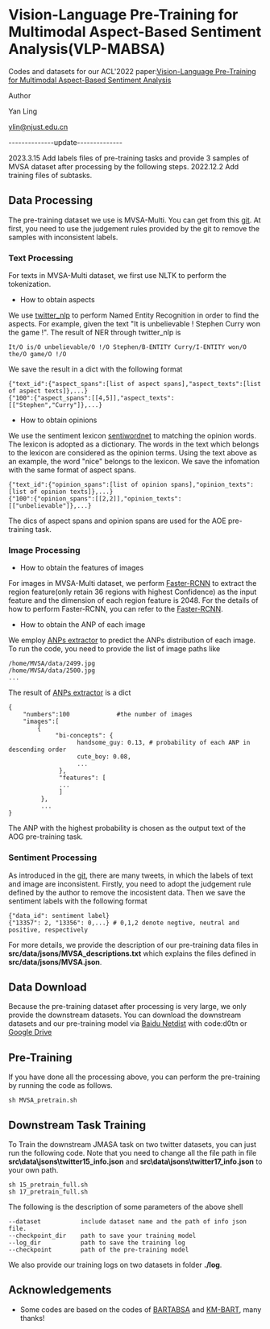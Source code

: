 # Vision-Language Pre-Training for Multimodal Aspect-Based Sentiment Analysis(VLP-MABSA)
Codes and datasets for our ACL'2022 paper:[Vision-Language Pre-Training for Multimodal Aspect-Based Sentiment Analysis](https://aclanthology.org/2022.acl-long.152/)

Author

Yan Ling

ylin@njust.edu.cn

--------------update--------------

2023.3.15 Add labels files of pre-training tasks and provide 3 samples of MVSA dataset after processing by the following steps.
2022.12.2 Add training files of subtasks.

## Data Processing
The pre-training dataset we use is MVSA-Multi. You can get from this [git](https://github.com/xunan0812/MultiSentiNet). At first, you need to use the judgement rules provided by the git to remove the samples with inconsistent labels.
### Text Processing
For texts in MVSA-Multi dataset, we first use NLTK to perform the tokenization.
- How to obtain aspects

We use [twitter_nlp](https://github.com/aritter/twitter_nlp) to perform Named Entity Recognition in order to find the aspects.
For example, given the text "It is unbelievable ! Stephen Curry won the game !". The result of NER through twitter_nlp is
```
It/O is/O unbelievable/O !/O Stephen/B-ENTITY Curry/I-ENTITY won/O the/O game/O !/O
```
We save the result in a dict with the following format
```
{"text_id":{"aspect_spans":[list of aspect spans],"aspect_texts":[list of aspect texts]},...}
{"100":{"aspect_spans":[[4,5]],"aspect_texts":[["Stephen","Curry"]},...}
```
- How to obtain opinions

We use the sentiment lexicon [sentiwordnet](https://github.com/zeeeyang/lexicon_rnn/tree/master/lexicons) to matching the opinion words. The lexicon is adopted as a dictionary. The words in the text which belongs to the lexicon are considered as the opinion terms.
Using the text above as an example, the word "nice" belongs to the lexicon. We save the infomation with the same format of aspect spans.
```
{"text_id":{"opinion_spans":[list of opinion spans],"opinion_texts":[list of opinion texts]},...}
{"100":{"opinion_spans":[[2,2]],"opinion_texts":[["unbelievable"]},...}
```

The dics of aspect spans and opinion spans are used for the AOE pre-training task.
### Image Processing
- How to obtain the features of images

For images in MVSA-Multi dataset, we perform [Faster-RCNN](https://github.com/jiasenlu/bottom-up-attention) to extract the region feature(only retain 36 regions with highest Confidence) as the input feature and the dimension of each region feature is 2048. For the details of how to perform Faster-RCNN, you can refer to the [Faster-RCNN](https://github.com/jiasenlu/bottom-up-attention).
- How to obtain the ANP of each image

We employ [ANPs extractor](https://github.com/stephen-pilli/DeepSentiBank) to predict the ANPs distribution of each image.
To run the code, you need to provide the list of image paths like
```
/home/MVSA/data/2499.jpg
/home/MVSA/data/2500.jpg
...
```
The result of [ANPs extractor](https://github.com/stephen-pilli/DeepSentiBank) is a dict
```
{
    "numbers":100             #the number of images
    "images":[
        {
             "bi-concepts": {
                   handsome_guy: 0.13, # probability of each ANP in descending order 
                   cute_boy: 0.08,
                   ...
              },
              "features": [ 
              ...
              ]
         },
         ...
}
```
The ANP with the highest probability is chosen as the output text of the AOG pre-training task.
### Sentiment Processing
As introduced in the [git](https://github.com/xunan0812/MultiSentiNet), there are many tweets, in which the labels of text and image are inconsistent. Firstly, you need to adopt the judgement rule defined by the author to remove the incosistent data.
Then we save the sentiment labels with the following format
```
{"data_id": sentiment label}
{"13357": 2, "13356": 0,...} # 0,1,2 denote negtive, neutral and positive, respectively
```
For more details, we provide the description of our pre-training data files in **src/data/jsons/MVSA_descriptions.txt** which explains the files defined in **src/data/jsons/MVSA.json**.
## Data Download
Because the pre-training dataset after processing is very large, we only provide the downstream datasets. You can download the downstream datasets and our pre-training model via [Baidu Netdist](https://pan.baidu.com/s/11INRcFpoBR-6iggukx1VtA) with code:d0tn or [Google Drive](https://drive.google.com/drive/folders/1rm0FtHOTMUfZfRjWIE9Ukn_1D5MDXQy3?usp=sharing)
## Pre-Training
If you have done all the processing above, you can perform the pre-training by running the code as follows.
```
sh MVSA_pretrain.sh
```
## Downstream Task Training
To Train the downstream JMASA task on two twitter datasets, you can just run the following code. Note that you need to change all the file path in file **src\data\jsons\twitter15_info.json** and **src\data\jsons\twitter17_info.json** to your own path.
```
sh 15_pretrain_full.sh
sh 17_pretrain_full.sh
```
The following is the description of some parameters of the above shell
```
--dataset           include dataset name and the path of info json file.
--checkpoint_dir    path to save your training model
--log_dir           path to save the training log
--checkpoint        path of the pre-training model
```
We also provide our training logs on two datasets in folder **./log**.  
## Acknowledgements
- Some codes are based on the codes of [BARTABSA](https://github.com/yhcc/BARTABSA) and [KM-BART](https://github.com/FomalhautB/KM-BART), many thanks!
